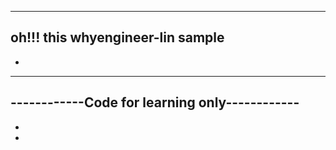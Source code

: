----------------------------------------------
oh!!!  this whyengineer-lin sample
-
-
----------------------------------------------
------------Code for learning only------------
----------------------------------------------
-
-

